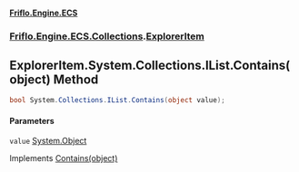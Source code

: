 #### [Friflo.Engine.ECS](index.md#'index')
### [Friflo.Engine.ECS.Collections](Friflo.Engine.ECS.Collections.md#'Friflo.Engine.ECS.Collections').[ExplorerItem](ExplorerItem.md#'Friflo.Engine.ECS.Collections.ExplorerItem')

## ExplorerItem.System.Collections.IList.Contains(object) Method

```csharp
bool System.Collections.IList.Contains(object value);
```
#### Parameters

<a name='Friflo.Engine.ECS.Collections.ExplorerItem.System.Collections.IList.Contains(object).value'></a>

`value` [System.Object](https://docs.microsoft.com/en-us/dotnet/api/System.Object#'System.Object')

Implements [Contains(object)](https://docs.microsoft.com/en-us/dotnet/api/System.Collections.IList.Contains#System_Collections_IList_Contains_System_Object_#'System.Collections.IList.Contains(System.Object)')